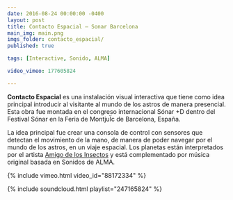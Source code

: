 ```yaml
---
date: 2016-08-24 00:00:00 -0400
layout: post
title: Contacto Espacial – Sonar Barcelona
main_img: main.png
imgs_folder: contacto_espacial/
published: true

tags: [Interactive, Sonido, ALMA]

video_vimeo: 177605824

---
```


**Contacto Espacial** es una instalación visual interactiva que tiene como idea principal introducir al visitante al mundo de los astros de manera presencial.
Esta obra fue montada en el congreso internacional Sónar +D dentro del Festival Sónar en la Feria de MontjuÏc de Barcelona, España.

La idea principal fue crear una consola de control con sensores que detectan el movimiento de la mano, de manera de poder navegar por el mundo de los astros, en un viaje espacial. Los planetas están interpretados por el artista [Amigo de los Insectos](lamanifestacion.tumblr.com) y está complementado por música original basada en Sonidos de ALMA.

{% include vimeo.html video_id="88172334" %}

{% include soundcloud.html playlist="247165824" %}
